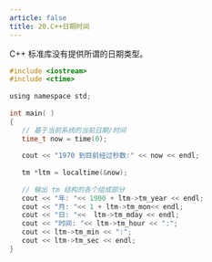 ```yaml
---
article: false
title: 20.C++日期时间
---
```


C++ 标准库没有提供所谓的日期类型。





```c
#include <iostream>
#include <ctime>
 
using namespace std;
 
int main( )
{
   // 基于当前系统的当前日期/时间
   time_t now = time(0);
 
   cout << "1970 到目前经过秒数:" << now << endl;
 
   tm *ltm = localtime(&now);
 
   // 输出 tm 结构的各个组成部分
   cout << "年: "<< 1900 + ltm->tm_year << endl;
   cout << "月: "<< 1 + ltm->tm_mon<< endl;
   cout << "日: "<<  ltm->tm_mday << endl;
   cout << "时间: "<< ltm->tm_hour << ":";
   cout << ltm->tm_min << ":";
   cout << ltm->tm_sec << endl;
}
```




















































